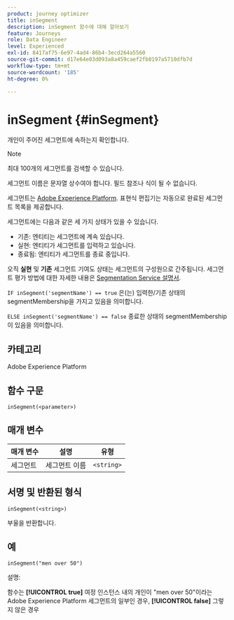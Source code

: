 ```yaml
---
product: journey optimizer
title: inSegment
description: inSegment 함수에 대해 알아보기
feature: Journeys
role: Data Engineer
level: Experienced
exl-id: 8417af75-6e97-4ad4-86b4-3ecd264a5560
source-git-commit: d17e64e03d093a8a459caef2fb0197a5710dfb7d
workflow-type: tm+mt
source-wordcount: '185'
ht-degree: 0%

---
```


# inSegment {#inSegment}

개인이 주어진 세그먼트에 속하는지 확인합니다.

>[!NOTE]
>
>최대 100개의 세그먼트를 검색할 수 있습니다.

세그먼트 이름은 문자열 상수여야 합니다. 필드 참조나 식이 될 수 없습니다.

세그먼트는 [Adobe Experience Platform](https://platform.adobe.com/segment/overview). 표현식 편집기는 자동으로 완료된 세그먼트 목록을 제공합니다.

세그먼트에는 다음과 같은 세 가지 상태가 있을 수 있습니다.

* 기존: 엔티티는 세그먼트에 계속 있습니다.
* 실현: 엔티티가 세그먼트를 입력하고 있습니다.
* 종료됨: 엔티티가 세그먼트를 종료 중입니다.

오직 **실현** 및 **기존** 세그먼트 기여도 상태는 세그먼트의 구성원으로 간주됩니다. 세그먼트 평가 방법에 대한 자세한 내용은 [Segmentation Service 설명서](https://experienceleague.adobe.com/docs/experience-platform/segmentation/tutorials/evaluate-a-segment.html?lang=en#interpret-segment-results).

`IF inSegment('segmentName') == true` 은(는) 입력한/기존 상태의 segmentMembership을 가지고 있음을 의미합니다.

`ELSE inSegment('segmentName') == false` 종료한 상태의 segmentMembership이 있음을 의미합니다.

## 카테고리

Adobe Experience Platform

## 함수 구문

`inSegment(<parameter>)`

## 매개 변수

| 매개 변수 | 설명 | 유형 |
|--- |--- |--- |
| 세그먼트 | 세그먼트 이름 | `<string>` |

## 서명 및 반환된 형식

`inSegment(<string>)`

부울을 반환합니다.

## 예

`inSegment("men over 50")`

설명:

함수는 **[!UICONTROL true]** 여정 인스턴스 내의 개인이 &quot;men over 50&quot;이라는 Adobe Experience Platform 세그먼트의 일부인 경우, **[!UICONTROL false]** 그렇지 않은 경우
